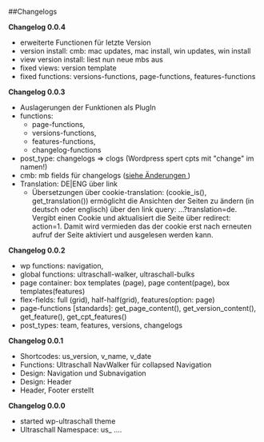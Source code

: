 ##Changelogs

**Changelog 0.0.4**

- erweiterte Functionen für letzte Version
- version install: cmb: mac updates, mac install, win updates, win install
- view version install: liest nun neue mbs aus
- fixed views: version template
- fixed functions: versions-functions, page-functions, features-functions

**Changelog 0.0.3**

- Auslagerungen der Funktionen als PlugIn
- functions:
  - page-functions,
  - versions-functions,
  - features-functions,
  - changelog-functions
- post_type: changelogs => clogs (Wordpress spert cpts mit "change" im namen!)
- cmb: mb fields für changelogs (<a href="https://github.com/McCouman/Ultraschall/blob/master/doc/cpt_mbs/mb_changelogs.md">siehe Änderungen </a>)
- Translation: DE|ENG über link
  - Übersetzungen über cookie-translation: (cookie_is(), get_translation()) ermöglicht die Ansichten der Seiten zu ändern (in deutsch oder englisch) über den link query: ...?translation=de. Vergibt einen Cookie und aktualisiert die Seite über redirect: action=1. Damit wird vermieden das der cookie erst nach erneuten aufruf der Seite aktiviert und ausgelesen werden kann.

**Changelog 0.0.2**

- wp functions: navigation,
- global functions: ultraschall-walker, ultraschall-bulks
- page container: box templates (page), page content(page), box templates(features)
- flex-fields: full (grid), half-half(grid), features(option: page)
- page-functions [standards]: get_page_content(), get_version_content(), get_feature(), get_cpt_features()
- post_types: team, features, versions, changelogs

**Changelog 0.0.1**

- Shortcodes: us_version, v_name, v_date
- Functions: Ultraschall NavWalker für collapsed Navigation
- Design: Navigation und Subnavigation
- Design: Header
- Header, Footer erstellt

**Changelog 0.0.0**

- started wp-ultraschall theme
- Ultraschall Namespace: us_ ....
